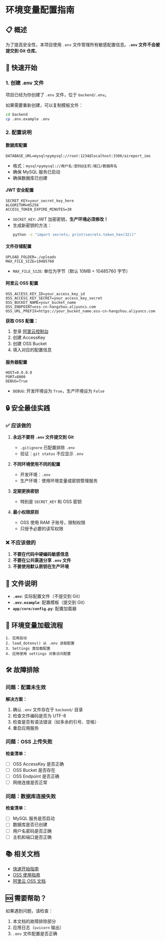 # 环境变量配置指南

## 📋 概述

为了提高安全性，本项目使用 `.env` 文件管理所有敏感配置信息。**`.env` 文件不会被提交到 Git 仓库**。

## 🚀 快速开始

### 1. 创建 .env 文件

项目已经为你创建了 `.env` 文件，位于 `backend/.env`。

如果需要重新创建，可以复制模板文件：

```bash
cd backend
cp .env.example .env
```

### 2. 配置说明

#### 数据库配置
```env
DATABASE_URL=mysql+pymysql://root:1234@localhost:3306/aireport_ims
```
- 格式：`mysql+pymysql://用户名:密码@主机:端口/数据库名`
- 确保 MySQL 服务已启动
- 确保数据库已创建

#### JWT 安全配置
```env
SECRET_KEY=your_secret_key_here
ALGORITHM=HS256
ACCESS_TOKEN_EXPIRE_MINUTES=30
```
- `SECRET_KEY`: JWT 加密密钥，**生产环境必须修改！**
- 生成新密钥的方法：
  ```bash
  python -c "import secrets; print(secrets.token_hex(32))"
  ```

#### 文件存储配置
```env
UPLOAD_FOLDER=./uploads
MAX_FILE_SIZE=10485760
```
- `MAX_FILE_SIZE`: 单位为字节（默认 10MB = 10485760 字节）

#### 阿里云 OSS 配置
```env
OSS_ACCESS_KEY_ID=your_access_key_id
OSS_ACCESS_KEY_SECRET=your_access_key_secret
OSS_BUCKET_NAME=your_bucket_name
OSS_ENDPOINT=oss-cn-hangzhou.aliyuncs.com
OSS_URL_PREFIX=https://your_bucket_name.oss-cn-hangzhou.aliyuncs.com
```

**获取 OSS 配置：**
1. 登录 [阿里云控制台](https://ram.console.aliyun.com/manage/ak)
2. 创建 AccessKey
3. 创建 OSS Bucket
4. 填入对应的配置信息

#### 服务器配置
```env
HOST=0.0.0.0
PORT=8000
DEBUG=True
```
- `DEBUG`: 开发环境设为 `True`，生产环境设为 `False`

## 🔒 安全最佳实践

### ✅ 应该做的

1. **永远不要将 `.env` 文件提交到 Git**
   - `.gitignore` 已配置排除 `.env`
   - 验证：`git status` 不应显示 `.env`

2. **不同环境使用不同的配置**
   - 开发环境：`.env`
   - 生产环境：使用环境变量或密钥管理服务

3. **定期更换密钥**
   - 特别是 `SECRET_KEY` 和 OSS 密钥

4. **最小权限原则**
   - OSS 使用 RAM 子账号，限制权限
   - 只授予必要的读写权限

### ❌ 不应该做的

1. **不要在代码中硬编码敏感信息**
2. **不要在公共渠道分享 `.env` 文件**
3. **不要使用默认密钥在生产环境**

## 📝 文件说明

- **`.env`**: 实际配置文件（不提交到 Git）
- **`.env.example`**: 配置模板（提交到 Git）
- **`app/core/config.py`**: 配置加载器

## 🔄 环境变量加载流程

```
1. 应用启动
2. load_dotenv() 从 .env 读取配置
3. Settings 类加载配置
4. 应用使用 settings 对象访问配置
```

## 🛠️ 故障排除

### 问题：配置未生效

**解决方案：**
1. 确认 `.env` 文件存在于 `backend/` 目录
2. 检查文件编码是否为 UTF-8
3. 检查是否有语法错误（如多余的引号、空格）
4. 重启应用服务

### 问题：OSS 上传失败

**检查清单：**
- [ ] OSS AccessKey 是否正确
- [ ] OSS Bucket 是否存在
- [ ] OSS Endpoint 是否正确
- [ ] 网络连接是否正常

### 问题：数据库连接失败

**检查清单：**
- [ ] MySQL 服务是否启动
- [ ] 数据库是否已创建
- [ ] 用户名密码是否正确
- [ ] 主机和端口是否正确

## 📚 相关文档

- [快速开始指南](./QUICKSTART.md)
- [OSS 使用指南](./OSS_UPLOAD_GUIDE.md)
- [阿里云 OSS 文档](https://help.aliyun.com/product/31815.html)

## 🆘 需要帮助？

如果遇到问题，请检查：
1. 本文档的故障排除部分
2. 应用日志（`uvicorn` 输出）
3. `.env` 文件配置是否正确

